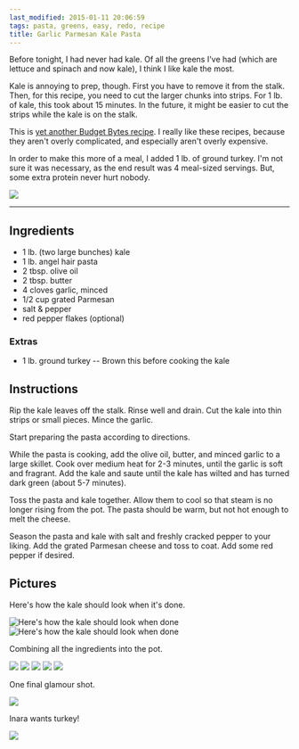 ```yaml
---
last_modified: 2015-01-11 20:06:59
tags: pasta, greens, easy, redo, recipe
title: Garlic Parmesan Kale Pasta
---
```


Before tonight, I had never had kale. Of all the greens I've had (which are
lettuce and spinach and now kale), I think I like kale the most.

Kale is annoying to prep, though. First you have to remove it from the stalk.
Then, for this recipe, you need to cut the larger chunks into strips. For 1 lb.
of kale, this took about 15 minutes. In the future, it might be easier to cut
the strips while the kale is on the stalk.

This is [yet another Budget Bytes
recipe](http://www.budgetbytes.com/2013/10/garlic-parmesan-kale-pasta/). I
really like these recipes, because they aren't overly complicated, and
especially aren't overly expensive.

In order to make this more of a meal, I added 1 lb. of ground turkey. I'm not
sure it was necessary, as the end result was 4 meal-sized servings. But, some
extra protein never hurt nobody.

![](glamour-shot-2.jpg)

---

## Ingredients

* 1 lb. (two large bunches) kale
* 1 lb. angel hair pasta
* 2 tbsp. olive oil
* 2 tbsp. butter
* 4 cloves garlic, minced
* 1/2 cup grated Parmesan
* salt & pepper
* red pepper flakes (optional)

### Extras

* 1 lb. ground turkey -- Brown this before cooking the kale

## Instructions

Rip the kale leaves off the stalk. Rinse well and drain. Cut the kale into thin
strips or small pieces. Mince the garlic.

Start preparing the pasta according to directions.

While the pasta is cooking, add the olive oil, butter, and minced garlic to a
large skillet. Cook over medium heat for 2-3 minutes, until the garlic is soft
and fragrant. Add the kale and saute until the kale has wilted and has turned
dark green (about 5-7 minutes).

Toss the pasta and kale together. Allow them to cool so that steam is no longer
rising from the pot. The pasta should be warm, but not hot enough to melt the
cheese.

Season the pasta and kale with salt and freshly cracked pepper to your liking.
Add the grated Parmesan cheese and toss to coat. Add some red pepper if
desired.

## Pictures

Here's how the kale should look when it's done.

![Here's how the kale should look when done](cooked-kale-1.jpg)
![Here's how the kale should look when done](cooked-kale-2.jpg)

Combining all the ingredients into the pot.

![](in-the-pot-1.jpg)
![](in-the-pot-2.jpg)
![](in-the-pot-3.jpg)
![](in-the-pot-4.jpg)
![](in-the-pot-5.jpg)

One final glamour shot.

![](glamour-shot-1.jpg)

Inara wants turkey!

![](cat-tax.jpg)
